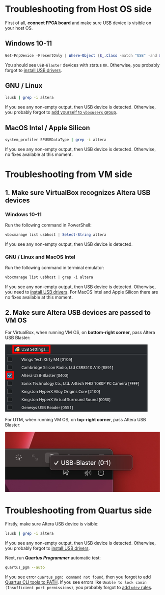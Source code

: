 # Troubleshooting from Host OS side

First of all, **connect FPGA board** and make sure USB device is visible on your host OS.
## Windows 10-11

```powershell
Get-PnpDevice -PresentOnly | Where-Object {$_.Class -match "USB" -and $_.Status -match "OK"}
```

You should see `USB-Blaster` devices with status `OK`. Otherwise, you probably forgot to [install USB drivers](3.0-drivers-installation).

## GNU / Linux

```bash
lsusb | grep -i altera
```

If you see any non-empty output, then USB device is detected. Otherwise, you probably forgot to [add yourself to `vboxusers` group](2.1-vm-installation.md).

## MacOS Intel / Apple Silicon

```bash
system_profiler SPUSBDataType | grep -i altera
```

If you see any non-empty output, then USB device is detected. Otherwise, no fixes available at this moment.

# Troubleshooting from VM side

## 1. Make sure VirtualBox recognizes Altera USB devices
### Windows 10-11

Run the following command in PowerShell:

```powershell
vboxmanage list usbhost | Select-String altera
```

If you see any non-empty output, then USB device is detected.

### GNU / Linux and MacOS Intel

Run the following command in terminal emulator:

```powershell
vboxmanage list usbhost | grep -i altera
```

If you see any non-empty output, then USB device is detected. Otherwise, you need to [install USB drivers](3.0-drivers-installation.md). For MacOS Intel and Apple Silicon there are no fixes available at this moment.

## 2. Make sure Altera USB devices are passed to VM OS

For VirtualBox, when running VM OS, on **bottom-right corner**, pass Altera USB Blaster:

![Passing USB to VM OS](assets/03-vboxusb.png)

For UTM, when running VM OS, on **top-right corner**, pass Altera USB Blaster:

![Passing USB to VM OS](assets/03-utmusb.jpeg)

# Troubleshooting from Quartus side

Firstly, make sure Altera USB device is visible:

```bash
lsusb | grep -i altera
```

If you see any non-empty output, then USB device is detected. Otherwise, you probably forgot to [install USB drivers](3.0-drivers-installation.md).

Next, run ***Quartus Programmer*** automatic test:

```bash
quartus_pgm --auto
```

If you see error `quartus_pgm: command not found`, then you forgot to [add Quartus CLI tools to PATH](2.2-vm-import-image). If you see errors like `Unable to lock canin (Insufficient port permissions)`, you probably forgot to [add `udev` rules](3.0-drivers-installation.md).
